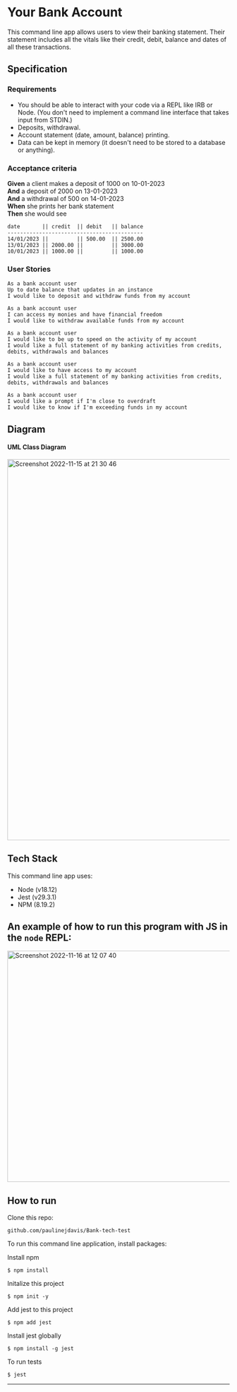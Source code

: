# Your Bank Account

This command line app allows users to view their banking statement. Their statement includes all the vitals like their credit, debit, balance and dates of all these transactions.

## Specification

### Requirements

* You should be able to interact with your code via a REPL like IRB or Node.  (You don't need to implement a command line interface that takes input from STDIN.)
* Deposits, withdrawal.
* Account statement (date, amount, balance) printing.
* Data can be kept in memory (it doesn't need to be stored to a database or anything).

### Acceptance criteria

**Given** a client makes a deposit of 1000 on 10-01-2023  
**And** a deposit of 2000 on 13-01-2023  
**And** a withdrawal of 500 on 14-01-2023  
**When** she prints her bank statement  
**Then** she would see

```
date       || credit  || debit   || balance
-------------------------------------------
14/01/2023 ||         || 500.00  || 2500.00
13/01/2023 || 2000.00 ||         || 3000.00
10/01/2023 || 1000.00 ||         || 1000.00
```

### User Stories

```
As a bank account user
Up to date balance that updates in an instance
I would like to deposit and withdraw funds from my account
```

```
As a bank account user
I can access my monies and have financial freedom
I would like to withdraw available funds from my account
```

```
As a bank account user
I would like to be up to speed on the activity of my account
I would like a full statement of my banking activities from credits, debits, withdrawals and balances
```
```
As a bank account user
I would like to have access to my account
I would like a full statement of my banking activities from credits, debits, withdrawals and balances
```

```
As a bank account user
I would like a prompt if I'm close to overdraft
I would like to know if I'm exceeding funds in my account
```



## Diagram

#### UML Class Diagram

<img width="862" alt="Screenshot 2022-11-15 at 21 30 46" src="https://user-images.githubusercontent.com/111147520/202030700-94d9c0d0-0ba6-45c9-bffb-89e636d74091.png">




## Tech Stack

This command line app uses:

* Node (v18.12)
* Jest (v29.3.1)
* NPM (8.19.2)

## An example of how to run this program with JS in the `node` REPL:
<img width="523" alt="Screenshot 2022-11-16 at 12 07 40" src="https://user-images.githubusercontent.com/111147520/202177502-68d10ba0-341d-4ef0-bd4f-6dcc0db1ba04.png">


## How to run

Clone this repo:

```
github.com/paulinejdavis/Bank-tech-test
```

To run this command line application, install packages:

Install npm
```
$ npm install
```
Initalize this project

```
$ npm init -y
```
Add jest to this project
```
$ npm add jest
```
Install jest globally
```
$ npm install -g jest
```
To run tests
```
$ jest
```


<!-- BEGIN GENERATED SECTION DO NOT EDIT -->

---


<!-- END GENERATED SECTION DO NOT EDIT -->
